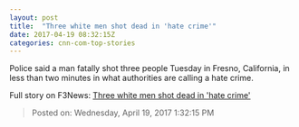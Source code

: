 ```yaml
---
layout: post
title:  "Three white men shot dead in 'hate crime'"
date: 2017-04-19 08:32:15Z
categories: cnn-com-top-stories
---
```


Police said a man fatally shot three people Tuesday in Fresno, California, in less than two minutes in what authorities are calling a hate crime.


Full story on F3News: [Three white men shot dead in 'hate crime'](http://www.f3nws.com/n/msQne)

> Posted on: Wednesday, April 19, 2017 1:32:15 PM
